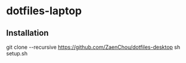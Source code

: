 # dotfiles-laptop
## Installation
git clone --recursive https://github.com/ZaenChou/dotfiles-desktop
sh setup.sh
